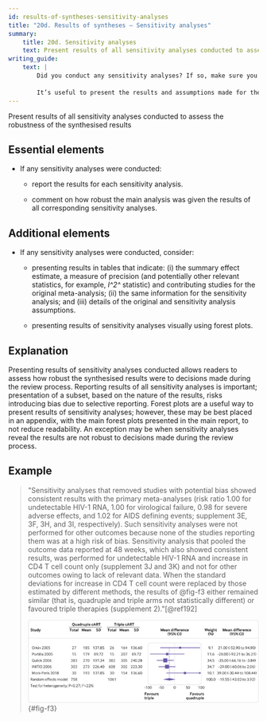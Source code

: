 ```yaml
---
id: results-of-syntheses-sensitivity-analyses
title: "20d. Results of syntheses – Sensitivity analyses"
summary:
    title: 20d. Sensitivity analyses
    text: Present results of all sensitivity analyses conducted to assess the robustness of the synthesized results.
writing_guide:
    text: |
        Did you conduct any sensitivity analyses? If so, make sure you report the results of all of them and comment on how robust you think the main analysis is, depending on the results of the corresponding sensitivity analyses. 

        It’s useful to present the results and assumptions made for the original and sensitivity analyses side by side in tables and/or forest plots.  
---
```


Present results of all sensitivity analyses conducted to assess the robustness of the synthesised results

## Essential elements

-   If any sensitivity analyses were conducted:

    -   report the results for each sensitivity analysis.

    -   comment on how robust the main analysis was given the results of
        all corresponding sensitivity analyses.

## Additional elements

-   If any sensitivity analyses were conducted, consider:

    -   presenting results in tables that indicate: (i) the summary
        effect estimate, a measure of precision (and potentially other
        relevant statistics, for example, *I^2^* statistic) and
        contributing studies for the original meta-analysis; (ii) the
        same information for the sensitivity analysis; and (iii) details
        of the original and sensitivity analysis assumptions.

    -   presenting results of sensitivity analyses visually using forest
        plots.

## Explanation 

Presenting results of sensitivity analyses conducted
allows readers to assess how robust the synthesised results were to
decisions made during the review process. Reporting results of all
sensitivity analyses is important; presentation of a subset, based on
the nature of the results, risks introducing bias due to selective
reporting. Forest plots are a useful way to present results of
sensitivity analyses; however, these may be best placed in an appendix,
with the main forest plots presented in the main report, to not reduce
readability. An exception may be when sensitivity analyses reveal the
results are not robust to decisions made during the review process.

## Example

> "Sensitivity analyses that removed studies with potential bias showed
consistent results with the primary meta-analyses (risk ratio 1.00 for
undetectable HIV-1 RNA, 1.00 for virological failure, 0.98 for severe
adverse effects, and 1.02 for AIDS defining events; supplement 3E, 3F,
3H, and 3I, respectively). Such sensitivity analyses were not performed
for other outcomes because none of the studies reporting them was at a
high risk of bias. Sensitivity analysis that pooled the outcome data
reported at 48 weeks, which also showed consistent results, was
performed for undetectable HIV-1 RNA and increase in CD4 T cell count
only (supplement 3J and 3K) and not for other outcomes owing to lack of
relevant data. When the standard deviations for increase in CD4 T cell
count were replaced by those estimated by different methods, the results
of @fig-f3 either remained similar (that is,
quadruple and triple arms not statistically different) or favoured
triple therapies (supplement 2)."[@ref192]
> 
> ![The figure displays for each study included in the meta-analysis the summary statistics (mean, standard deviation, and sample size) for the quadruple and triple combination antiretroviral therapies (cART) groups, and the mean difference and its 95% confidence interval for the continuous outcome, CD4 T cell count (cells/μL). Reproduced from Feng et al. @ref192 (n.d.fi)](../uploads/pagm061901.f3.jpg){#fig-f3}